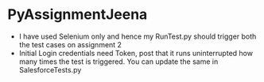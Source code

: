 # PyAssignmentJeena

 - I have used Selenium only and hence my RunTest.py should trigger both the test cases on assignment 2
 - Initial Login credentials need Token, post that it runs uninterrupted how many times the test is triggered. You can update the same in SalesforceTests.py